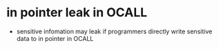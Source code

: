 # in pointer leak in OCALL
* sensitive infomation may leak if programmers directly write sensitive data to in pointer in OCALL
